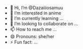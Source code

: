 - 👋 Hi, I’m @Dazaiiiosamuu
- 👀 I’m interested in anime
- 🌱 I’m currently learning ...
- 💞️ I’m looking to collaborate on ...
- 📫 How to reach me ...
- 😄 Pronouns: she/her
- ⚡ Fun fact: ...

<!---
Dazaiiiosamuu/Dazaiiiosamuu is a ✨ special ✨ repository because its `README.md` (this file) appears on your GitHub profile.
You can click the Preview link to take a look at your changes.
--->
